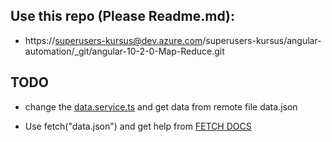 ## Use this repo (Please Readme.md): 

- https://superusers-kursus@dev.azure.com/superusers-kursus/angular-automation/_git/angular-10-2-0-Map-Reduce.git


## TODO

- change the [data.service.ts](https://dev.azure.com/superusers-kursus/angular-automation/_git/angular-10-2-0-Map-Reduce.git?path=%2Fsrc%2Fapp%2Fdata.service.ts) and get data from remote file data.json 

- Use fetch("data.json") and get help from [FETCH DOCS](https://developer.mozilla.org/en-US/docs/Web/API/Fetch_API/Using_Fetch)
